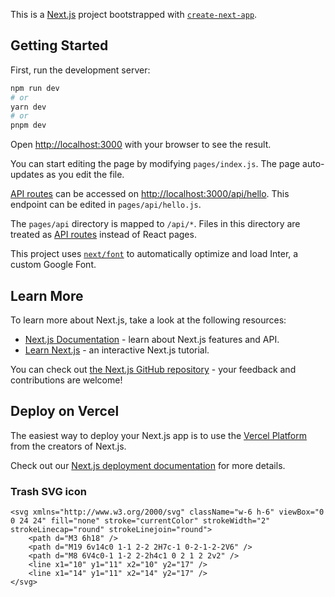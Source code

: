 This is a [Next.js](https://nextjs.org/) project bootstrapped with [`create-next-app`](https://github.com/vercel/next.js/tree/canary/packages/create-next-app).

## Getting Started

First, run the development server:

```bash
npm run dev
# or
yarn dev
# or
pnpm dev
```

Open [http://localhost:3000](http://localhost:3000) with your browser to see the result.

You can start editing the page by modifying `pages/index.js`. The page auto-updates as you edit the file.

[API routes](https://nextjs.org/docs/api-routes/introduction) can be accessed on [http://localhost:3000/api/hello](http://localhost:3000/api/hello). This endpoint can be edited in `pages/api/hello.js`.

The `pages/api` directory is mapped to `/api/*`. Files in this directory are treated as [API routes](https://nextjs.org/docs/api-routes/introduction) instead of React pages.

This project uses [`next/font`](https://nextjs.org/docs/basic-features/font-optimization) to automatically optimize and load Inter, a custom Google Font.

## Learn More

To learn more about Next.js, take a look at the following resources:

- [Next.js Documentation](https://nextjs.org/docs) - learn about Next.js features and API.
- [Learn Next.js](https://nextjs.org/learn) - an interactive Next.js tutorial.

You can check out [the Next.js GitHub repository](https://github.com/vercel/next.js/) - your feedback and contributions are welcome!

## Deploy on Vercel

The easiest way to deploy your Next.js app is to use the [Vercel Platform](https://vercel.com/new?utm_medium=default-template&filter=next.js&utm_source=create-next-app&utm_campaign=create-next-app-readme) from the creators of Next.js.

Check out our [Next.js deployment documentation](https://nextjs.org/docs/deployment) for more details.


### Trash SVG icon
```
<svg xmlns="http://www.w3.org/2000/svg" className="w-6 h-6" viewBox="0 0 24 24" fill="none" stroke="currentColor" strokeWidth="2" strokeLinecap="round" strokeLinejoin="round">
    <path d="M3 6h18" />
    <path d="M19 6v14c0 1-1 2-2 2H7c-1 0-2-1-2-2V6" />
    <path d="M8 6V4c0-1 1-2 2-2h4c1 0 2 1 2 2v2" />
    <line x1="10" y1="11" x2="10" y2="17" />
    <line x1="14" y1="11" x2="14" y2="17" />
</svg>
```